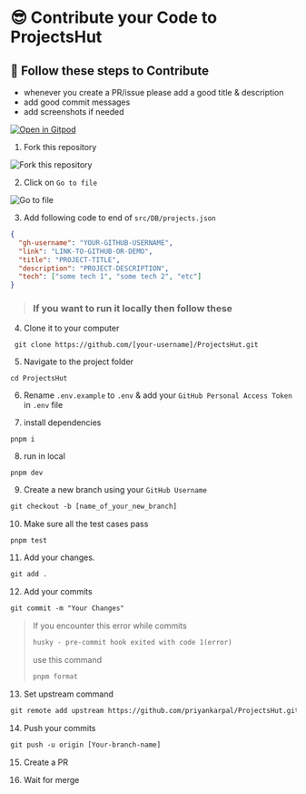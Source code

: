 # 😎 Contribute your Code to ProjectsHut

## 🧐 Follow these steps to Contribute

- whenever you create a PR/issue please add a good title & description
- add good commit messages
- add screenshots if needed

[![Open in Gitpod](https://gitpod.io/button/open-in-gitpod.svg)](https://gitpod.io/#https://github.com/priyankarpal/ProjectsHut)

1. Fork this repository

![ Fork this repository](https://user-images.githubusercontent.com/88102392/226444075-7d7d28b5-8d88-459a-bb82-38a3f64aaf28.png)

2. Click on `Go to file`

![Go to file](https://user-images.githubusercontent.com/88102392/226444608-12a2abb9-436c-4843-8893-49029cb4c033.png)

3. Add following code to end of `src/DB/projects.json`

```json
{
  "gh-username": "YOUR-GITHUB-USERNAME",
  "link": "LINK-TO-GITHUB-OR-DEMO",
  "title": "PROJECT-TITLE",
  "description": "PROJECT-DESCRIPTION",
  "tech": ["some tech 1", "some tech 2", "etc"]
}
```

> ### If you want to run it locally then follow these

4.  Clone it to your computer

```
 git clone https://github.com/[your-username]/ProjectsHut.git
```

5.  Navigate to the project folder

```
cd ProjectsHut
```

6. Rename `.env.example` to `.env` & add your `GitHub Personal Access Token` in `.env` file

7. install dependencies

```
pnpm i
```

8.  run in local

```
pnpm dev
```

9.  Create a new branch using your `GitHub Username`

```diff
git checkout -b [name_of_your_new_branch]
```

10. Make sure all the test cases pass

```
pnpm test
```

11. Add your changes.

```diff
git add .
```

12. Add your commits

```diff
git commit -m "Your Changes"
```

> If you encounter this error while commits
>
> ```diff
> husky - pre-commit hook exited with code 1(error)
> ```
>
> use this command
>
> ```diff
> pnpm format
> ```

13. Set upstream command

```diff
git remote add upstream https://github.com/priyankarpal/ProjectsHut.git
```

14. Push your commits

```diff
git push -u origin [Your-branch-name]
```

15. Create a PR

16. Wait for merge
